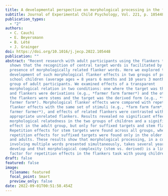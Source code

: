 ```yaml
---
title: A developmental perspective on morphological processing in the flankers task
subtitle: Journal of Experimental Child Psychology, Vol. 221, p. 105448
publication_types:
  - "2"
authors:
  - C. Cauchi
  - E. Beyersmann
  - B. Lété
  - J. Grainger
doi: https://doi.org/10.1016/j.jecp.2022.105448
publication: ""
abstract: "Recent research with adult participants using the flankers task has
  shown that the recognition of central target words is facilitated by the
  presence of morphologically related flanker words. Here we explored the
  development of such morphological flanker effects in two groups of primary
  school children (average ages = 8 years 6 months and 10 years 3 months) and a
  group of adult participants. We examined effects of a transparent
  morphological relation in two conditions: one where the target was the stem
  and flankers were derivations (e.g., *farmer farm farmer*) and the other where
  the flankers were stems and the target was the derived form (e.g., *farm
  farmer farm*). Morphological flanker effects were compared with repetition
  flanker effects with the same set of stimuli (e.g., *farm farm farm*; *farmer
  farmer farmer*), and effects of related flankers were contrasted with the
  appropriate unrelated flankers. Results revealed no significant effect of
  morphological relatedness in the two groups of children and a significant
  effect in the adult group, but only for suffixed targets and stem flankers.
  Repetition effects for stem targets were found across all groups, whereas
  repetition effects for suffixed targets were found only in the older children
  and adults. These results show that morphological processing, in a context
  involving multiple words presented simultaneously, takes several years to
  develop and that morphological complexity (stem vs. derived) is a limiting
  factor for repetition effects in the flankers task with young children."
draft: false
featured: false
image:
  filename: featured
  focal_point: Smart
  preview_only: false
date: 2022-09-01T00:51:58.454Z
---
```

